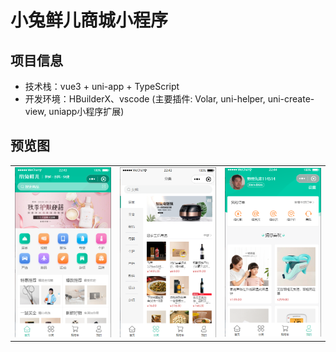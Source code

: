 # 小兔鲜儿商城小程序

## 项目信息

- 技术栈：vue3 + uni-app + TypeScript
- 开发环境：HBuilderX、vscode (主要插件: Volar, uni-helper, uni-create-view, uniapp小程序扩展)

## 预览图

<table border="0">
 <tr>
 <td>
        <img src="./image/Snipaste_2023-08-22_22-44-37.png"></img>
 </td>
 <td>
  <img src="./image/Snipaste_2023-08-22_22-44-56.png"></img>
  </td>
 <td>
  <img src="./image/Snipaste_2023-08-22_22-45-14.png"></img>
 </td>
 </tr>
</table>
